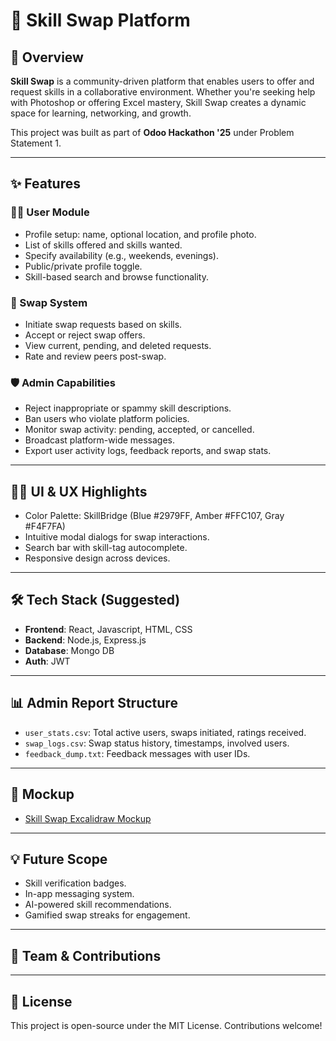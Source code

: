 # 🔄 Skill Swap Platform

## 🚀 Overview
**Skill Swap** is a community-driven platform that enables users to offer and request skills in a collaborative environment. Whether you're seeking help with Photoshop or offering Excel mastery, Skill Swap creates a dynamic space for learning, networking, and growth.

This project was built as part of **Odoo Hackathon '25** under Problem Statement 1.

---

## ✨ Features

### 🧑‍💼 User Module
- Profile setup: name, optional location, and profile photo.
- List of skills offered and skills wanted.
- Specify availability (e.g., weekends, evenings).
- Public/private profile toggle.
- Skill-based search and browse functionality.

### 🔁 Swap System
- Initiate swap requests based on skills.
- Accept or reject swap offers.
- View current, pending, and deleted requests.
- Rate and review peers post-swap.

### 🛡️ Admin Capabilities
- Reject inappropriate or spammy skill descriptions.
- Ban users who violate platform policies.
- Monitor swap activity: pending, accepted, or cancelled.
- Broadcast platform-wide messages.
- Export user activity logs, feedback reports, and swap stats.

---

## 🧑‍🎨 UI & UX Highlights
- Color Palette: SkillBridge (Blue #2979FF, Amber #FFC107, Gray #F4F7FA)
- Intuitive modal dialogs for swap interactions.
- Search bar with skill-tag autocomplete.
- Responsive design across devices.

---

## 🛠️ Tech Stack (Suggested)
- **Frontend**: React, Javascript, HTML, CSS
- **Backend**: Node.js, Express.js
- **Database**: Mongo DB
- **Auth**: JWT

---

## 📊 Admin Report Structure
- `user_stats.csv`: Total active users, swaps initiated, ratings received.
- `swap_logs.csv`: Swap status history, timestamps, involved users.
- `feedback_dump.txt`: Feedback messages with user IDs.

---

## 📌 Mockup
- [Skill Swap Excalidraw Mockup](https://link.excalidraw.com/l/65VNwvy7c4X/8bM86GXnnUN)

---

## 💡 Future Scope
- Skill verification badges.
- In-app messaging system.
- AI-powered skill recommendations.
- Gamified swap streaks for engagement.

---

## 🧠 Team & Contributions

---

## 📜 License
This project is open-source under the MIT License. Contributions welcome!

